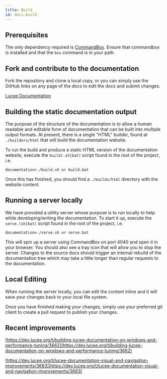 ```yaml
---
title: Build
id: docs-build
---
```


## Prerequisites

The only dependency required is [CommandBox](https://www.ortussolutions.com/products/commandbox). Ensure that commandbox is installed and that the `box` command is in your path.

## Fork and contribute to the documentation

Fork the repository and clone a local copy, or you can simply use the GitHub links on any page of the docs to edit the docs and submit changes.

[Lucee Documentation](https://github.com/lucee/lucee-docs)

## Building the static documentation output

The purpose of the structure of the documentation is to allow a human readable and editable form of documentation that can be built into multiple output formats. At present, there is a single "HTML" builder, found at `./builders/html` that will build the documentation website.

To run the build and produce a static HTML version of the documentation website, execute the `build(.sh|bat)` script found in the root of the project, i.e.

	documentation>./build.sh or build.bat

Once this has finished, you should find a `./builds/html` directory with the website content.

## Running a server locally

We have provided a utility server whose purpose is to run locally to help while developing/writing the documentation. To start it up, execute the `serve.(sh|bat)` script found in the root of the project, i.e.

    documentation>./serve.sh or serve.bat

This will spin up a server using CommandBox on port 4040 and open it in your browser. You should also see a tray icon that will allow you to stop the server. Changes to the source docs should trigger an internal rebuild of the documentation tree which may take a little longer than regular requests to the documentation.

## Local Editing

When running the server locally, you can edit the content inline and it will save your changes back to your local file system.

Once you have finished making your changes, simply use your preferred git client to create a pull request to publish your changes.

## Recent improvements

[https://dev.lucee.org/t/building-lucee-documentation-on-windows-and-performance-tuning/3662](https://dev.lucee.org/t/building-lucee-documentation-on-windows-and-performance-tuning/3662)

[https://dev.lucee.org/t/lucee-documentation-visual-and-navigation-improvements/3683](https://dev.lucee.org/t/lucee-documentation-visual-and-navigation-improvements/3683)
